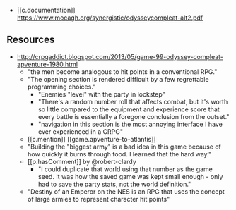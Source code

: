 
- [[c.documentation]] https://www.mocagh.org/synergistic/odysseycompleat-alt2.pdf
## Resources

- http://crpgaddict.blogspot.com/2013/05/game-99-odyssey-compleat-apventure-1980.html
  - "the men become analogous to hit points in a conventional RPG."
  - "The opening section is rendered difficult by a few regrettable programming choices."
    - "Enemies "level" with the party in lockstep"
    - "There's a random number roll that affects combat, but it's worth so little compared to the equipment and experience score that every battle is essentially a foregone conclusion from the outset."
    - "navigation in this section is the most annoying interface I have ever experienced in a CRPG"
  - [[c.mention]] [[game.apventure-to-atlantis]]
  - "Building the "biggest army" is a bad idea in this game because of how quickly it burns through food. I learned that the hard way."
  - [[p.hasComment]] by @robert-clardy
    - "I could duplicate that world using that number as the game seed. It was how the saved game was kept small enough - only had to save the party stats, not the world definition."
  - "Destiny of an Emperor on the NES is an RPG that uses the concept of large armies to represent character hit points"